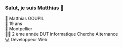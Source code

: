 ### Salut, je suis Matthias 👋

👨 Matthias GOUPIL <br>
🎂 19 ans  <br>
📍 Montpellier <br>
🧑‍🎓 2 ème année DUT informatique Cherche Alternance<br>
💻 Développeur Web<br>
